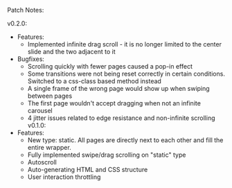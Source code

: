 Patch Notes:

v0.2.0:
* Features:
    * Implemented infinite drag scroll - it is no longer limited to the center slide and the two adjacent to it
* Bugfixes:
    * Scrolling quickly with fewer pages caused a pop-in effect
    * Some transitions were not being reset correctly in certain conditions. Switched to a css-class based method instead
    * A single frame of the wrong page would show up when swiping between pages
    * The first page wouldn't accept dragging when not an infinite carousel
    * 4 jitter issues related to edge resistance and non-infinite scrolling
v0.1.0:
* Features:
    * New type: static. All pages are directly next to each other and fill the entire wrapper.
    * Fully implemented swipe/drag scrolling on "static" type
    * Autoscroll
    * Auto-generating HTML and CSS structure
    * User interaction throttling